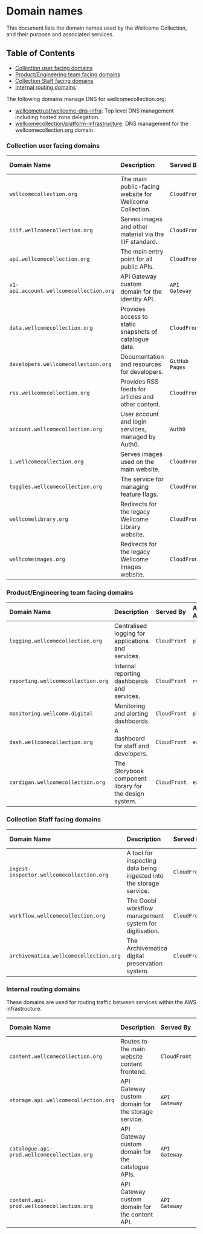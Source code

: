 # Domain names

This document lists the domain names used by the Wellcome Collection, and their purpose and associated services.

## Table of Contents

- [Collection user facing domains](#collection-user-facing-domains)
- [Product/Engineering team facing domains](#productengineering-team-facing-domains)
- [Collection Staff facing domains](#collection-staff-facing-domains)
- [Internal routing domains](#internal-routing-domains)

The following domains manage DNS for wellcomecollection.org:
- [wellcometrust/wellcome-dns-infra](https://github.com/wellcometrust/wellcome-dns-infra): Top level DNS management including hosted zone delegation.
- [wellcomecollection/platform-infrastructure](https://github.com/wellcomecollection/platform-infrastructure/tree/main/cloudfront/wellcomecollection.org): DNS management for the wellcomecollection.org domain.

### Collection user facing domains

| Domain Name | Description | Served By | AWS Account | Example URL |
| :--- | :--- | :--- | :--- | :--- |
| `wellcomecollection.org` | The main public-facing website for Wellcome Collection. | `CloudFront` | `experience` | `https://wellcomecollection.org/` |
| `iiif.wellcomecollection.org` | Serves images and other material via the IIIF standard. | `CloudFront` | `platform` | `https://iiif.wellcomecollection.org/image/B0000001/info.json` |
| `api.wellcomecollection.org` | The main entry point for all public APIs. | `CloudFront` | `platform` | `https://api.wellcomecollection.org/catalogue/v2/works` |
| `v1-api.account.wellcomecollection.org` | API Gateway custom domain for the identity API. | `API Gateway` | `identity` | `https://v1-api.account.wellcomecollection.org/` |
| `data.wellcomecollection.org` | Provides access to static snapshots of catalogue data. | `CloudFront` | `catalogue` | `https://data.wellcomecollection.org/catalogue/v2/works.json.gz` |
| `developers.wellcomecollection.org` | Documentation and resources for developers. | `GitHub Pages` | `n/a` | `https://developers.wellcomecollection.org/` |
| `rss.wellcomecollection.org` | Provides RSS feeds for articles and other content. | `CloudFront` | `experience` | `https://rss.wellcomecollection.org/stories` |
| `account.wellcomecollection.org` | User account and login services, managed by Auth0. | `Auth0` | `n/a` | `https://account.wellcomecollection.org/` |
| `i.wellcomecollection.org` | Serves images used on the main website. | `CloudFront` | `experience` | `https://i.wellcomecollection.org/assets/icons/apple-touch-icon.png` |
| `toggles.wellcomecollection.org` | The service for managing feature flags. | `CloudFront` | `experience` | `https://toggles.wellcomecollection.org/toggles.json` |
| `wellcomelibrary.org` | Redirects for the legacy Wellcome Library website. | `CloudFront` | `platform` | `https://wellcomelibrary.org/` |
| `wellcomeimages.org` | Redirects for the legacy Wellcome Images website. | `CloudFront` | `experience` | `https://wellcomeimages.org/` |


### Product/Engineering team facing domains

| Domain Name | Description | Served By | AWS Account | Example URL |
| :--- | :--- | :--- | :--- | :--- |
| `logging.wellcomecollection.org` | Centralised logging for applications and services. | `CloudFront` | `platform` | `https://logging.wellcomecollection.org/` |
| `reporting.wellcomecollection.org` | Internal reporting dashboards and services. | `CloudFront` | `reporting` | `https://reporting.wellcomecollection.org/` |
| `monitoring.wellcome.digital` | Monitoring and alerting dashboards. | `CloudFront` | `platform` | `https://monitoring.wellcome.digital/` |
| `dash.wellcomecollection.org` | A dashboard for staff and developers. | `CloudFront` | `experience` | `https://dash.wellcomecollection.org/` |
| `cardigan.wellcomecollection.org` | The Storybook component library for the design system. | `CloudFront` | `experience` | `https://cardigan.wellcomecollection.org/` |

### Collection Staff facing domains

| Domain Name | Description | Served By | AWS Account | Example URL |
| :--- | :--- | :--- | :--- | :--- |
| `ingest-inspector.wellcomecollection.org` | A tool for inspecting data being ingested into the storage service. | `CloudFront` | `storage` | `https://ingest-inspector.wellcomecollection.org/` |
| `workflow.wellcomecollection.org` | The Goobi workflow management system for digitisation. | `CloudFront` | `workflow` | `https://workflow.wellcomecollection.org/goobi/` |
| `archivematica.wellcomecollection.org` | The Archivematica digital preservation system. | `CloudFront` | `workflow` | `https://archivematica.wellcomecollection.org/` |

### Internal routing domains

These domains are used for routing traffic between services within the AWS infrastructure.

| Domain Name | Description | Served By | AWS Account | Example URL |
| :--- | :--- | :--- | :--- | :--- |
| `content.wellcomecollection.org` | Routes to the main website content frontend. | `CloudFront` | `experience` | `https://content.wellcomecollection.org/` |
| `storage.api.wellcomecollection.org` | API Gateway custom domain for the storage service. | `API Gateway` | `storage` | `https://storage.api.wellcomecollection.org/` |
| `catalogue.api-prod.wellcomecollection.org` | API Gateway custom domain for the catalogue APIs. | `API Gateway` | `catalogue` | `https://catalogue.api-prod.wellcomecollection.org/` |
| `content.api-prod.wellcomecollection.org` | API Gateway custom domain for the content API. | `API Gateway` | `catalogue` | `https://content.api-prod.wellcomecollection.org/` |